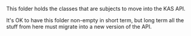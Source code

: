 This folder holds the classes that are subjects to move into the KAS API.

It's OK to have this folder non-empty in short term, but long term all the stuff from here must migrate into a new version of the API.
